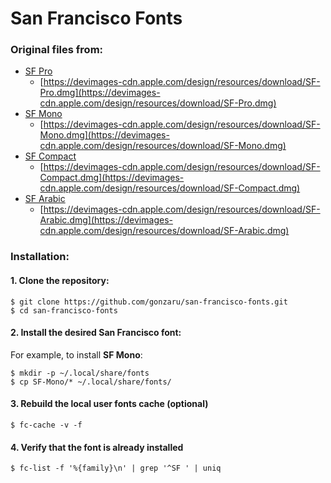 # San Francisco Fonts

### **Original files from:**
- [SF Pro](https://devimages-cdn.apple.com/design/resources/download/SF-Pro.dmg)
  - [https://devimages-cdn.apple.com/design/resources/download/SF-Pro.dmg](https://devimages-cdn.apple.com/design/resources/download/SF-Pro.dmg)
- [SF Mono](https://devimages-cdn.apple.com/design/resources/download/SF-Mono.dmg)
  - [https://devimages-cdn.apple.com/design/resources/download/SF-Mono.dmg](https://devimages-cdn.apple.com/design/resources/download/SF-Mono.dmg)
- [SF Compact](https://devimages-cdn.apple.com/design/resources/download/SF-Compact.dmg)
  - [https://devimages-cdn.apple.com/design/resources/download/SF-Compact.dmg](https://devimages-cdn.apple.com/design/resources/download/SF-Compact.dmg)
- [SF Arabic](https://devimages-cdn.apple.com/design/resources/download/SF-Arabic.dmg)
  - [https://devimages-cdn.apple.com/design/resources/download/SF-Arabic.dmg](https://devimages-cdn.apple.com/design/resources/download/SF-Arabic.dmg)

### Installation:

#### 1. Clone the repository:
    $ git clone https://github.com/gonzaru/san-francisco-fonts.git
    $ cd san-francisco-fonts

#### 2. Install the desired San Francisco font:
For example, to install **SF Mono**:

    $ mkdir -p ~/.local/share/fonts
    $ cp SF-Mono/* ~/.local/share/fonts/

#### 3. Rebuild the local user fonts cache (optional)
    $ fc-cache -v -f

#### 4. Verify that the font is already installed
    $ fc-list -f '%{family}\n' | grep '^SF ' | uniq
